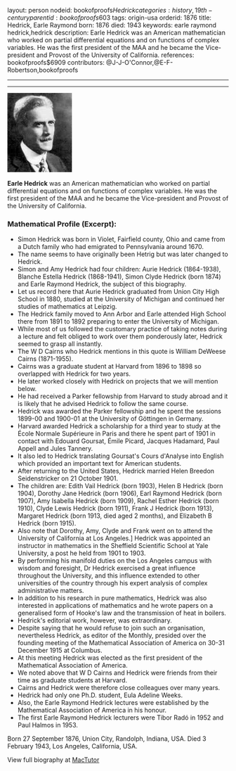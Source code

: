 layout: person
nodeid: bookofproofs$Hedrick
categories: history,19th-century
parentid: bookofproofs$603
tags: origin-usa
orderid: 1876
title: Hedrick, Earle Raymond
born: 1876
died: 1943
keywords: earle raymond hedrick,hedrick
description: Earle Hedrick was an American mathematician who worked on partial differential equations and on functions of complex variables. He was the first president of the MAA and he became the Vice-president and Provost of the University of California.
references: bookofproofs$6909
contributors: @J-J-O'Connor,@E-F-Robertson,bookofproofs

---



---

![Hedrick.jpg](https://github.com/bookofproofs/bookofproofs.github.io/blob/main/_sources/_assets/images/portraits/Hedrick.jpg?raw=true)

**Earle Hedrick** was an American mathematician who worked on partial differential equations and on functions of complex variables. He was the first president of the MAA and he became the Vice-president and Provost of the University of California.

### Mathematical Profile (Excerpt):
* Simon Hedrick was born in Violet, Fairfield county, Ohio and came from a Dutch family who had emigrated to Pennsylvania around 1670.
* The name seems to have originally been Hetrig but was later changed to Hedrick.
* Simon and Amy Hedrick had four children: Aurie Hedrick (1864-1938), Blanche Estella Hedrick (1868-1941), Simon Clyde Hedrick (born 1874) and Earle Raymond Hedrick, the subject of this biography.
* Let us record here that Aurie Hedrick graduated from Union City High School in 1880, studied at the University of Michigan and continued her studies of mathematics at Leipzig.
* The Hedrick family moved to Ann Arbor and Earle attended High School there from 1891 to 1892 preparing to enter the University of Michigan.
* While most of us followed the customary practice of taking notes during a lecture and felt obliged to work over them ponderously later, Hedrick seemed to grasp all instantly.
* The W D Cairns who Hedrick mentions in this quote is William DeWeese Cairns (1871-1955).
* Cairns was a graduate student at Harvard from 1896 to 1898 so overlapped with Hedrick for two years.
* He later worked closely with Hedrick on projects that we will mention below.
* He had received a Parker fellowship from Harvard to study abroad and it is likely that he advised Hedrick to follow the same course.
* Hedrick was awarded the Parker fellowship and he spent the sessions 1899-00 and 1900-01 at the University of Göttingen in Germany.
* Harvard awarded Hedrick a scholarship for a third year to study at the École Normale Supérieure in Paris and there he spent part of 1901 in contact with Edouard Goursat, Émile Picard, Jacques Hadamard, Paul Appell and Jules Tannery.
* It also led to Hedrick translating Goursat's Cours d'Analyse into English which provided an important text for American students.
* After returning to the United States, Hedrick married Helen Breedon Seidenstricker on 21 October 1901.
* The children are: Edith Vail Hedrick (born 1903), Helen B Hedrick (born 1904), Dorothy Jane Hedrick (born 1906), Earl Raymond Hedrick (born 1907), Amy Isabella Hedrick (born 1909), Rachel Esther Hedrick (born 1910), Clyde Lewis Hedrick (born 1911), Frank J Hedrick (born 1913), Margaret Hedrick (born 1913, died aged 2 months), and Elizabeth B Hedrick (born 1915).
* Also note that Dorothy, Amy, Clyde and Frank went on to attend the University of California at Los Angeles.] Hedrick was appointed an instructor in mathematics in the Sheffield Scientific School at Yale University, a post he held from 1901 to 1903.
* By performing his manifold duties on the Los Angeles campus with wisdom and foresight, Dr Hedrick exercised a great influence throughout the University, and this influence extended to other universities of the country through his expert analysis of complex administrative matters.
* In addition to his research in pure mathematics, Hedrick was also interested in applications of mathematics and he wrote papers on a generalised form of Hooke's law and the transmission of heat in boilers.
* Hedrick's editorial work, however, was extraordinary.
* Despite saying that he would refuse to join such an organisation, nevertheless Hedrick, as editor of the Monthly, presided over the founding meeting of the Mathematical Association of America on 30-31 December 1915 at Columbus.
* At this meeting Hedrick was elected as the first president of the Mathematical Association of America.
* We noted above that W D Cairns and Hedrick were friends from their time as graduate students at Harvard.
* Cairns and Hedrick were therefore close colleagues over many years.
* Hedrick had only one Ph.D. student, Eula Adeline Weeks.
* Also, the Earle Raymond Hedrick lectures were established by the Mathematical Association of America in his honour.
* The first Earle Raymond Hedrick lecturers were Tibor Radó in 1952 and Paul Halmos in 1953.

Born 27 September 1876, Union City, Randolph, Indiana, USA. Died 3 February 1943, Los Angeles, California, USA.

View full biography at [MacTutor](https://mathshistory.st-andrews.ac.uk/Biographies/Hedrick/)
